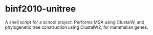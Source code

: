 # binf2010-unitree

A shell script for a school project. Performs MSA using ClustalW, and phylogenetic tree construction using ClustalW2, for mammalian genes.

